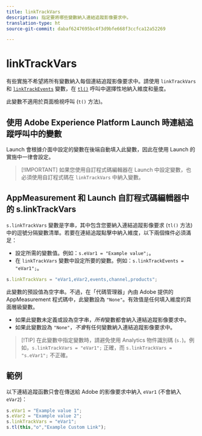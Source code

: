 ```yaml
---
title: linkTrackVars
description: 指定要將哪些變數納入連結追蹤影像要求中。
translation-type: ht
source-git-commit: dabaf6247695bc4f3d9bfe668f3ccfca12a52269

---
```



# linkTrackVars

有些實施不希望將所有變數納入每個連結追蹤影像要求中。請使用 `linkTrackVars` 和 [`linkTrackEvents`](linktrackevents.md) 變數，在 [`tl()`](../functions/tl-method.md) 呼叫中選擇性地納入維度和量度。

此變數不適用於頁面檢視呼叫 (`t()` 方法)。

## 使用 Adobe Experience Platform Launch 時連結追蹤呼叫中的變數

Launch 會根據介面中設定的變數在後端自動填入此變數，因此在使用 Launch 的實施中一律會設定。

>[!IMPORTANT] 如果您使用自訂程式碼編輯器在 Launch 中設定變數，也必須使用自訂程式碼在 `linkTrackVars` 中納入變數。

## AppMeasurement 和 Launch 自訂程式碼編輯器中的 s.linkTrackVars

`s.linkTrackVars` 變數是字串，其中包含您要納入連結追蹤影像要求 (`tl()` 方法) 中的逗號分隔變數清單。若要在連結追蹤點擊中納入維度，以下兩個條件必須滿足：

* 設定所需的變數值。例如：`s.eVar1 = "Example value";`。
* 在 `linkTrackVars` 變數中設定所要的變數。例如：`s.linkTrackEvents = "eVar1";`。

```js
s.linkTrackVars = "eVar1,eVar2,events,channel,products";
```

此變數的預設值為空字串。不過，在「代碼管理器」內由 Adobe 提供的 AppMeasurement 程式碼中，此變數設為 `"None"`。有效值是任何填入維度的頁面層級變數。

* 如果此變數未定義或設為空字串，*所有*&#x200B;變數都會納入連結追蹤影像要求中。
* 如果此變數設為 `"None"`，*不會*&#x200B;有任何變數納入連結追蹤影像要求中。

>[!TIP] 在此變數中指定變數時，請避免使用 Analytics 物件識別碼 (`s.`)。例如，`s.linkTrackVars = "eVar1";` 正確，而 `s.linkTrackVars = "s.eVar1";` 不正確。

## 範例

以下連結追蹤函數只會在傳送給 Adobe 的影像要求中納入 `eVar1` (不會納入 `eVar2`)：

```js
s.eVar1 = "Example value 1";
s.eVar2 = "Example value 2";
s.linkTrackVars = "eVar1";
s.tl(this,"o","Example Custom Link");
```
